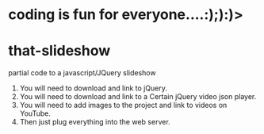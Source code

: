 # coding is fun for everyone....:);):)>
# that-slideshow
partial code to a javascript/JQuery slideshow

1. You will need to download and link to jQuery.
2. You will need to download and link to a Certain jQuery video json player.
3. You will need to add images to the project and link to videos on YouTube.
4. Then just plug everything into the web server.

